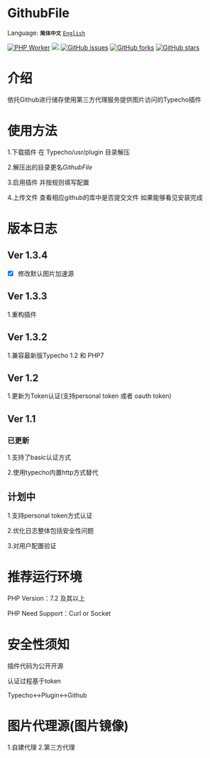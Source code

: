 # GithubFile

Language: 
**`简体中文`** 
[`English`](https://github.com/Mlikiowa/GithubFile/blob/main/Readme_En.md)

[![PHP Worker](https://github.com/MliKiowa/GithubFile/actions/workflows/php.yml/badge.svg?style=flat-square)](https://github.com/MliKiowa/GithubFile/actions/workflows/php.yml)
[![](https://img.shields.io/github/license/MliKiowa/GithubFile?style=flat-square)](https://github.com/MliKiowa/GithubFile/blob/master/LICENSE)
[![GitHub issues](https://img.shields.io/github/issues/MliKiowa/GithubFile?style=flat-square)](https://github.com/MliKiowa/GithubFile/issues)
[![GitHub forks](https://img.shields.io/github/forks/MliKiowa/GithubFile?style=flat-square)](https://github.com/MliKiowa/GithubFile/network)
[![GitHub stars](https://img.shields.io/github/stars/MliKiowa/GithubFile?style=flat-square)](https://github.com/MliKiowa/GithubFile/stargazers)

# 介绍
依托Github进行储存使用第三方代理服务提供图片访问的Typecho插件

# 使用方法
1.下载插件 在 Typecho/usr/plugin 目录解压

2.解压出的目录更名*GithubFile*

3.启用插件 并按规则填写配置

4.上传文件 查看相应github的库中是否提交文件 如果能够看见安装完成
# 版本日志
## Ver 1.3.4
- [x] 修改默认图片加速源
## Ver 1.3.3
1.重构插件
## Ver 1.3.2
1.兼容最新版Typecho 1.2 和 PHP7
## Ver 1.2

1.更新为Token认证(支持personal token 或者 oauth token)
## Ver 1.1
### 已更新
1.支持了basic认证方式

2.使用typecho内置http方式替代

## 计划中
1.支持personal token方式认证

2.优化日志整体包括安全性问题

3.对用户配置验证

# 推荐运行环境
PHP Version：7.2 及其以上

PHP Need Support：Curl or Socket

# 安全性须知
插件代码为公开开源

认证过程基于token

Typecho<->Plugin<->Github

# 图片代理源(图片镜像)
1.自建代理
2.第三方代理
